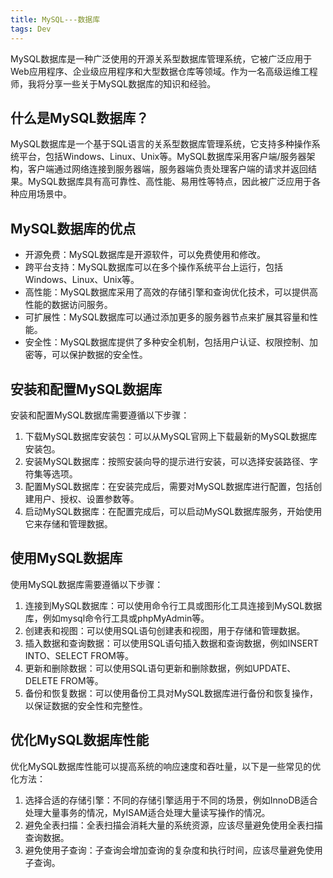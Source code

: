 ```yaml
---
title: MySQL---数据库
tags: Dev
---
```


MySQL数据库是一种广泛使用的开源关系型数据库管理系统，它被广泛应用于Web应用程序、企业级应用程序和大型数据仓库等领域。作为一名高级运维工程师，我将分享一些关于MySQL数据库的知识和经验。

## 什么是MySQL数据库？

MySQL数据库是一个基于SQL语言的关系型数据库管理系统，它支持多种操作系统平台，包括Windows、Linux、Unix等。MySQL数据库采用客户端/服务器架构，客户端通过网络连接到服务器端，服务器端负责处理客户端的请求并返回结果。MySQL数据库具有高可靠性、高性能、易用性等特点，因此被广泛应用于各种应用场景中。

## MySQL数据库的优点

  * 开源免费：MySQL数据库是开源软件，可以免费使用和修改。
  * 跨平台支持：MySQL数据库可以在多个操作系统平台上运行，包括Windows、Linux、Unix等。
  * 高性能：MySQL数据库采用了高效的存储引擎和查询优化技术，可以提供高性能的数据访问服务。
  * 可扩展性：MySQL数据库可以通过添加更多的服务器节点来扩展其容量和性能。
  * 安全性：MySQL数据库提供了多种安全机制，包括用户认证、权限控制、加密等，可以保护数据的安全性。

## 安装和配置MySQL数据库

安装和配置MySQL数据库需要遵循以下步骤：

  1. 下载MySQL数据库安装包：可以从MySQL官网上下载最新的MySQL数据库安装包。
  2. 安装MySQL数据库：按照安装向导的提示进行安装，可以选择安装路径、字符集等选项。
  3. 配置MySQL数据库：在安装完成后，需要对MySQL数据库进行配置，包括创建用户、授权、设置参数等。
  4. 启动MySQL数据库：在配置完成后，可以启动MySQL数据库服务，开始使用它来存储和管理数据。

## 使用MySQL数据库

使用MySQL数据库需要遵循以下步骤：

  1. 连接到MySQL数据库：可以使用命令行工具或图形化工具连接到MySQL数据库，例如mysql命令行工具或phpMyAdmin等。
  2. 创建表和视图：可以使用SQL语句创建表和视图，用于存储和管理数据。
  3. 插入数据和查询数据：可以使用SQL语句插入数据和查询数据，例如INSERT INTO、SELECT FROM等。
  4. 更新和删除数据：可以使用SQL语句更新和删除数据，例如UPDATE、DELETE FROM等。
  5. 备份和恢复数据：可以使用备份工具对MySQL数据库进行备份和恢复操作，以保证数据的安全性和完整性。

## 优化MySQL数据库性能

优化MySQL数据库性能可以提高系统的响应速度和吞吐量，以下是一些常见的优化方法：

  1. 选择合适的存储引擎：不同的存储引擎适用于不同的场景，例如InnoDB适合处理大量事务的情况，MyISAM适合处理大量读写操作的情况。
  2. 避免全表扫描：全表扫描会消耗大量的系统资源，应该尽量避免使用全表扫描查询数据。
  3. 避免使用子查询：子查询会增加查询的复杂度和执行时间，应该尽量避免使用子查询。